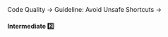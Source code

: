 <link rel="stylesheet" href="{{baseUrl}}/css/textbook.css">

<div class="website-content">

<div id="path">Code Quality &rarr; Guideline: Avoid Unsafe Shortcuts &rarr;</div>

<div id="title">

#### Intermediate :two:

</div>

<div id="body">

<panel header="**Minimise Scope of Variables**"
    type="seamless" alt="indentation">
  <include src="../../practices/minimiseVariableScope/index.md#main" />
</panel>

<panel header="**Prefer Stateless Methods**"
    type="seamless" alt="indentation">
  <include src="../../practices/preferStatelessMethods/index.md#main" />
</panel>

<panel header="**Minimise Code Duplication**"
    type="seamless" alt="indentation">
  <include src="../../practices/minimiseCodeDuplication/index.md#main" />
</panel>

<panel header="**Delete Temporary Code**"
    type="seamless" alt="indentation">
  <include src="../../practices/deleteTemporaryCode/index.md#main" />
</panel>

</div>

<div id="extras">
<div>

</div>
